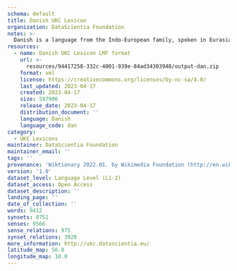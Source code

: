 ```yaml
---
schema: default
title: Danish UKC Lexicon
organization: DataScientia Foundation
notes: >-
  Danish is a language from the Indo-European family, spoken in Eurasia. The UKC Lexicon of Danish is represented as a lexico-semantic network. It consists of words, word senses, synsets, as well as sense-level and synset-level relationships.
resources:
  - name: Danish UKC Lexicon LMF format
    url: >-
      resources/94417258-332c-4001-939e-84ad34303948/output-dan.zip
    format: xml
    license: https://creativecommons.org/licenses/by-nc-sa/4.0/
    last_updated: 2023-04-17
    created: 2023-04-17
    size: 597906
    release_date: 2023-04-17
    distribution_document: ''
    language: Danish
    language_code: dan
category:
  - UKC Lexicons
maintainer: DataScientia Foundation
maintainer_email: ''
tags: ''
provenance: 'Wiktionary 2022.01. by Wikimedia Foundation (http://en.wiktionary.org); CogNet 2.1 by Khuyagbaatar Batsuren, National University of Mongolia (http://cognet.ukc.disi.unitn.it); KinDiv: Kinship Diversity 1.0 by Temuulen Khishigsuren (http://ukc.disi.unitn.it/index.php/kinship/); UniMet: Universal Metonymy 1.0 by Temuulen Khishigsuren and Gábor Bella (http://ukc.disi.unitn.it/index.php/metonymy/); MorphyNet 2.0 by Gábor Bella and Khuyagbaatar Batsuren (http://ukc.disi.unitn.it/index.php/morphynet/); Antonymy 1.0 by Gábor Bella (http://ukc.datascientia.eu); NorthEuraLex 0.9 by Johannes Dellert and Gerhard Jäger, Eberhard Karls Universität Tübingen (http://northeuralex.org/); DanNet  by Centre for Language Technology, University of Copenhagen (https://cst.ku.dk/english/projects/dannet/); Open Multilingual Wordnet 1.4 by Francis Bond, Division of Linguistics and Multilingual Studies, Nanyang Technological University (http://compling.hss.ntu.edu.sg/omw/); Princeton WordNet 2.1 by Princeton University (https://wordnet.princeton.edu)'
version: '1.0'
dataset_level: Language Level (L1-2)
dataset_access: Open Access
dataset_description: ''
landing_page: ''
date_of_collection: ''
words: 9412
synsets: 8751
senses: 9566
sense_relations: 975
synset_relations: 3920
more_information: http://ukc.datascientia.eu/
latitude_map: 56.0
longitude_map: 10.0
---
```

